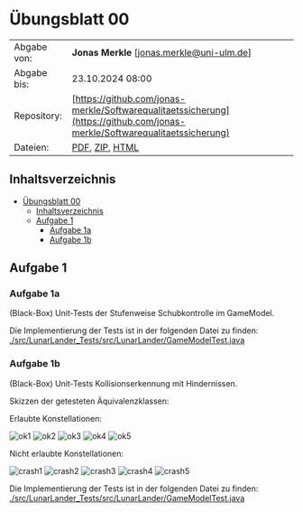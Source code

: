 # Übungsblatt 00

|   |            |
|---|------------|
| Abgabe von: | **Jonas Merkle** [[jonas.merkle@uni-ulm.de](mailto:jonas.merkle@un-ulm.de?subject=%C3%9Cbung%20Angewandte%20Stochastik)] |
| Abgabe bis: | 23.10.2024 08:00 |
| Repository: | [https://github.com/jonas-merkle/Softwarequalitaetssicherung](https://github.com/jonas-merkle/Softwarequalitaetssicherung) |
| Dateien:    | [PDF](https://jonas-merkle.github.io/Softwarequalitaetssicherung/Uebungsblatt00/Uebungsblatt00_Jonas-Merkle.pdf), [ZIP](https://jonas-merkle.github.io/Softwarequalitaetssicherung/Uebungsblatt00/Uebungsblatt00_Jonas-Merkle.zip), [HTML](https://jonas-merkle.github.io/Softwarequalitaetssicherung/Uebungsblatt00/Uebungsblatt00_Jonas-Merkle.html) |

## Inhaltsverzeichnis

- [Übungsblatt 00](#übungsblatt-00)
  - [Inhaltsverzeichnis](#inhaltsverzeichnis)
  - [Aufgabe 1](#aufgabe-1)
    - [Aufgabe 1a](#aufgabe-1a)
    - [Aufgabe 1b](#aufgabe-1b)

## Aufgabe 1

### Aufgabe 1a

(Black-Box) Unit-Tests der Stufenweise Schubkontrolle im GameModel.

Die Implementierung der Tests ist in der folgenden Datei zu finden: [./src/LunarLander_Tests/src/LunarLander/GameModelTest.java](./src/LunarLander_Tests/src/LunarLander/GameModelTest.java)

### Aufgabe 1b

(Black-Box) Unit-Tests Kollisionserkennung mit Hindernissen.

Skizzen der getesteten Äquivalenzklassen:

Erlaubte Konstellationen:

![ok1](./resources/LanderCollisionClasses-ok1.svg)
![ok2](./resources/LanderCollisionClasses-ok2.svg)
![ok3](./resources/LanderCollisionClasses-ok3.svg)
![ok4](./resources/LanderCollisionClasses-ok4.svg)
![ok5](./resources/LanderCollisionClasses-ok5.svg)

Nicht erlaubte Konstellationen:

![crash1](./resources/LanderCollisionClasses-crash1.svg)
![crash2](./resources/LanderCollisionClasses-crash2.svg)
![crash3](./resources/LanderCollisionClasses-crash3.svg)
![crash4](./resources/LanderCollisionClasses-crash4.svg)
![crash5](./resources/LanderCollisionClasses-crash5.svg)

Die Implementierung der Tests ist in der folgenden Datei zu finden: [./src/LunarLander_Tests/src/LunarLander/GameModelTest.java](./src/LunarLander_Tests/src/LunarLander/GameModelTest.java)
